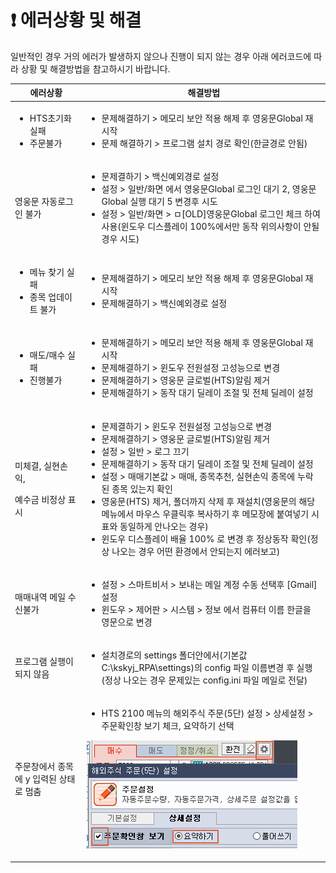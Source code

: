 # ❗ 에러상황 및 해결

일반적인 경우 거의 에러가 발생하지 않으나 진행이 되지 않는 경우 아래 에러코드에 따라 상황 및 해결방법을 참고하시기 바랍니다.

| 에러상황                                          | 해결방법                                                                                                                                                                                                                                                                                                                                                                       |
| --------------------------------------------- | -------------------------------------------------------------------------------------------------------------------------------------------------------------------------------------------------------------------------------------------------------------------------------------------------------------------------------------------------------------------------- |
| <ul><li>HTS초기화 실패</li><li>주문불가</li></ul>      | <ul><li>문제해결하기 > 메모리 보안 적용 해제 후 영웅문Global 재시작</li><li>문제 해결하기 > 프로그램 설치 경로 확인(한글경로 안됨)</li></ul>                                                                                                                                                                                                                                                                           |
| 영웅문 자동로그인 불가                                  | <ul><li>문제결하기  > 백신예외경로 설정</li><li>설정 > 일반/화면 에서 영웅문Global 로그인 대기 2, 영웅문Global 실행 대기 5 변경후 시도</li><li>설정 > 일반/화면 > ㅁ[OLD]영웅문Global 로그인 체크 하여 사용(윈도우 디스플레이 100%에서만 동작 위의사항이 안될경우 시도)</li></ul>                                                                                                                                                                              |
| <ul><li>메뉴 찾기 실패</li><li>종목 업데이트 불가</li></ul> | <ul><li>문제해결하기 > 메모리 보안 적용 해제 후 영웅문Global 재시작</li><li>문제해결하기  > 백신예외경로 설정</li></ul>                                                                                                                                                                                                                                                                                        |
| <ul><li>매도/매수 실패</li><li>진행불가</li></ul>       | <ul><li>문제해결하기 > 메모리 보안 적용 해제 후 영웅문Global 재시작</li><li>문제해결하기 > 윈도우 전원설정 고성능으로 변경 </li><li>문제해결하기 > 영웅문 글로벌(HTS)알림 제거</li><li>문제해결하기 > 동작 대기 딜레이 조절 및 전체 딜레이 설정</li></ul>                                                                                                                                                                                                   |
| <p>미체결, 실현손익, </p><p>예수금 비정상 표시</p>           | <ul><li>문제결하기  > 윈도우 전원설정 고성능으로 변경</li><li>문제해결하기 > 영웅문 글로벌(HTS)알림 제거</li><li>설정 > 일반 > 로그 끄기</li><li>문제해결하기 > 동작 대기 딜레이 조절 및 전체 딜레이 설정</li><li>설정 > 매매기본값 > 매매, 종목추천, 실현손익 종목에 누락된 종목 있는지 확인</li><li>영웅문(HTS) 제거, 폴더까지 삭제 후 재설치(영웅문의 해당 메뉴에서 마우스 우클릭후 복사하기 후 메모장에 붙여넣기 시 표와 동일하게 안나오는 경우)</li><li>윈도우 디스플레이 배율 100% 로 변경 후 정상동작 확인(정상 나오는 경우 어떤 환경에서 안되는지 에러보고)</li></ul> |
| 매매내역 메일 수신불가                                  | <ul><li>설정 > 스마트비서 > 보내는 메일 계정 수동 선택후 [Gmail]설정</li><li>윈도우 > 제어판 > 시스템 > 정보 에서 컴퓨터 이름 한글을 영문으로 변경</li></ul>                                                                                                                                                                                                                                                               |
| 프로그램 실행이 되지 않음                                | <ul><li>설치경로의 settings 폴더안에서(기본값 C:\kskyj_RPA\settings)의 config 파일 이름변경 후 실행(정상 나오는 경우 문제있는 config.ini 파일 메일로 전달)</li></ul>                                                                                                                                                                                                                                                |
| 주문창에서 종목에 y 입력된 상태로 멈춤                        | <ul><li>HTS 2100 메뉴의 해외주식 주문(5단) 설정 > 상세설정 > 주문확인창 보기 체크, 요약하기 선택</li></ul><p><img src="../.gitbook/assets/image (34).png" alt="" data-size="original"></p>                                                                                                                                                                                                                |
